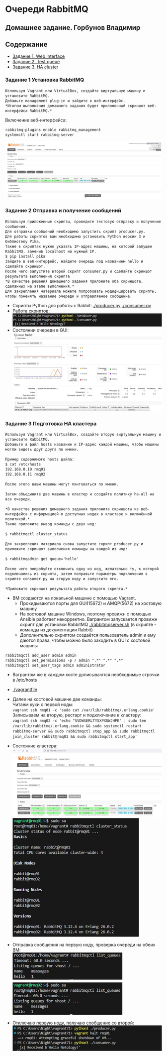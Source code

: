# Очереди RabbitMQ
## Домашнее задание. Горбунов Владимир

## Содержание
- [Задание 1. Web interface](#задание-1-установка-rabbitmq)
- [Задание 2. Test queue ](#задание-2-отправка-и-получение-сообщений)  
- [Задание 3. HA cluster ](#задание-3-подготовка-ha-кластера)

### Задание 1 Установка RabbitMQ

```
Используя Vagrant или VirtualBox, создайте виртуальную машину и установите RabbitMQ.
Добавьте management plug-in и зайдите в веб-интерфейс.
*Итогом выполнения домашнего задания будет приложенный скриншот веб-интерфейса RabbitMQ.*
```
Включение веб-интерфейса:
```
rabbitmq-plugins enable rabbitmq_management
systemctl start rabbitmq-server

```
![](./img/task1.jpg)


### Задание 2 Отправка и получение сообщений

```
Используя приложенные скрипты, проведите тестовую отправку и получение сообщения.
Для отправки сообщений необходимо запустить скрипт producer.py.  
Для работы скриптов вам необходимо установить Python версии 3 и библиотеку Pika.
Также в скриптах нужно указать IP-адрес машины, на которой запущен RabbitMQ, заменив localhost на нужный IP.
$ pip install pika  
Зайдите в веб-интерфейс, найдите очередь под названием hello и сделайте скриншот.
После чего запустите второй скрипт consumer.py и сделайте скриншот результата выполнения скрипта  
*В качестве решения домашнего задания приложите оба скриншота, сделанных на этапе выполнения.*  
Для закрепления материала можете попробовать модифицировать скрипты, чтобы поменять название очереди и отправляемое сообщение.
```
- Скрипты Python для работы с Rabbit: [./producer.py](./producer.py) [./consumer.py](./consumer.py)  
- Работа скриптов:  
![](./img/task2-1.jpg)  
- Состоянии очереди в GUI:  
![](./img/task2-2.jpg)    


### Задание 3 Подготовка HA кластера

```
Используя Vagrant или VirtualBox, создайте вторую виртуальную машину и установите RabbitMQ.
Добавьте в файл hosts название и IP-адрес каждой машины, чтобы машины могли видеть друг друга по имени.

Пример содержимого hosts файла:
$ cat /etc/hosts
192.168.0.10 rmq01
192.168.0.11 rmq02

После этого ваши машины могут пинговаться по имени.

Затем объедините две машины в кластер и создайте политику ha-all на все очереди.

*В качестве решения домашнего задания приложите скриншоты из веб-интерфейса с информацией о доступных нодах в кластере и включённой политикой.*
Также приложите вывод команды с двух нод:

$ rabbitmqctl cluster_status

Для закрепления материала снова запустите скрипт producer.py и приложите скриншот выполнения команды на каждой из нод:

$ rabbitmqadmin get queue='hello'

После чего попробуйте отключить одну из нод, желательно ту, к которой подключались из скрипта, затем поправьте параметры подключения в скрипте consumer.py на вторую ноду и запустите его.

*Приложите скриншот результата работы второго скрипта.*
```
- ВМ создаются на локальной машине с помощью Vagrant.
  - Прокидываются порты для GUI(15672) и AMQP(5672) на хостовую машину
  - На хостовой машине Windows, поэтому провижн с помощью Ansible работает некорректно. Вагрантом запускается провижн скрипт для установки RabbitMQ [./rabbitmqserver.sh](./rabbitmqserver.sh) (в скрипте - команды из документации Rabbit)
  - Дополнительно скриптом создаётся пользователь admin и ему даются права, чтобы можно было заходить в GUI с хостовой машины
```
rabbitmqctl add_user admin admin
rabbitmqctl set_permissions -p / admin ".*" ".*" ".*"
rabbitmqctl set_user_tags admin administrator

```  
  - Вагрантом же в каждом хосте дописываются необходимые строчки в /etc/hosts
  - [./vagrantfile](./vagrantfile)
  - Далее на хостовой машине две команды:  
Читаем куки с первой ноды:  
`vagrant ssh rmq01 -c 'sudo cat /var/lib/rabbitmq/.erlang.cookie'`  
Записываем на вторую, рестарт и подключение к кластеру:  
`vagrant ssh rmq02 -c 'echo "SVDWSERLTYSXPXUWJHPK" | sudo tee /var/lib/rabbitmq/.erlang.cookie && sudo systemctl restart rabbitmq-server && sudo rabbitmqctl stop_app && sudo rabbitmqctl join_cluster rabbit@rmq01 && sudo rabbitmqctl start_app'`  

- Состояние кластера:  
![](./img/task3-1.jpg)  
![](./img/task3-2.jpg)  
- Отправка сообщения на первую ноду, проверка очереди на обеих ВМ:  
![](./img/task3-4.jpg)
- Отключаю первую ноду, получаю сообщение со второй:  
![](./img/task3-3.jpg)